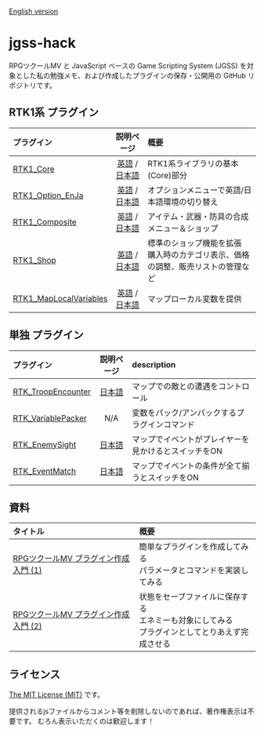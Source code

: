 [English version](README.md)

# jgss-hack

RPGツクールMV と JavaScript ベースの Game Scripting System (JGSS) を対象とした私の勉強メモ、および作成したプラグインの保存・公開用の GitHub リポジトリです。

## RTK1系 プラグイン

| プラグイン | 説明ページ | 概要 |
|:-----------|:-----------:|:-------------|
| [RTK1_Core](RTK1_Core.js) | [英語](RTK1_Core.md) / [日本語](RTK1_Core.ja.md) | RTK1系ライブラリの基本(Core)部分 |
| [RTK1_Option_EnJa](RTK1_Option_EnJa.js) | [英語](RTK1_Option_EnJa.md) / [日本語](RTK1_Option_EnJa.ja.md) | オプションメニューで英語/日本語環境の切り替え |
| [RTK1_Composite](RTK1_Composite.js) | [英語](RTK1_Composite.md) / [日本語](RTK1_Composite.ja.md) | アイテム・武器・防具の合成メニュー＆ショップ |
| [RTK1_Shop](RTK1_Shop.js) | [英語](RTK1_Shop.md) / [日本語](RTK1_Shop.ja.md) | 標準のショップ機能を拡張<br>購入時のカテゴリ表示、価格の調整、販売リストの管理など |
| [RTK1_MapLocalVariables](RTK1_MapLocalVariables.js) | [英語](RTK1_MapLocalVariables.md) / [日本語](RTK1_MapLocalVariables.ja.md) | マップローカル変数を提供 |

## 単独 プラグイン

| プラグイン | 説明ページ | description |
|:-----------|:-----------:|:-------------|
| [RTK_TroopEncounter](RTK_TroopEncounter.js) | [日本語](RTK_TroopEncounter.ja.md) | マップでの敵との遭遇をコントロール |
| [RTK_VariablePacker](RTK_VariablePacker.js) | N/A | 変数をパック/アンパックするプラグインコマンド |
| [RTK_EnemySight](RTK_EnemySight.js) | [日本語](RTK_EnemySight.ja.md) | マップでイベントがプレイヤーを見かけるとスイッチをON |
| [RTK_EventMatch](RTK_EventMatch.js) | [日本語](RTK_EventMatch.ja.md) | マップでイベントの条件が全て揃うとスイッチをON |

## 資料

| タイトル | 概要 |
|:-----------|:-----------|
| [RPGツクールMV プラグイン作成入門 (1)](guide/plugin-dev-01.ja.md) | 簡単なプラグインを作成してみる<br>パラメータとコマンドを実装してみる |
| [RPGツクールMV プラグイン作成入門 (2)](guide/plugin-dev-02.ja.md) | 状態をセーブファイルに保存する<br>エネミーも対象にしてみる<br>プラグインとしてとりあえず完成させる |

## ライセンス

[The MIT License (MIT)](https://opensource.org/licenses/mit-license.php) です。

提供されるjsファイルからコメント等を削除しないのであれば、著作権表示は不要です。 むろん表示いただくのは歓迎します！
